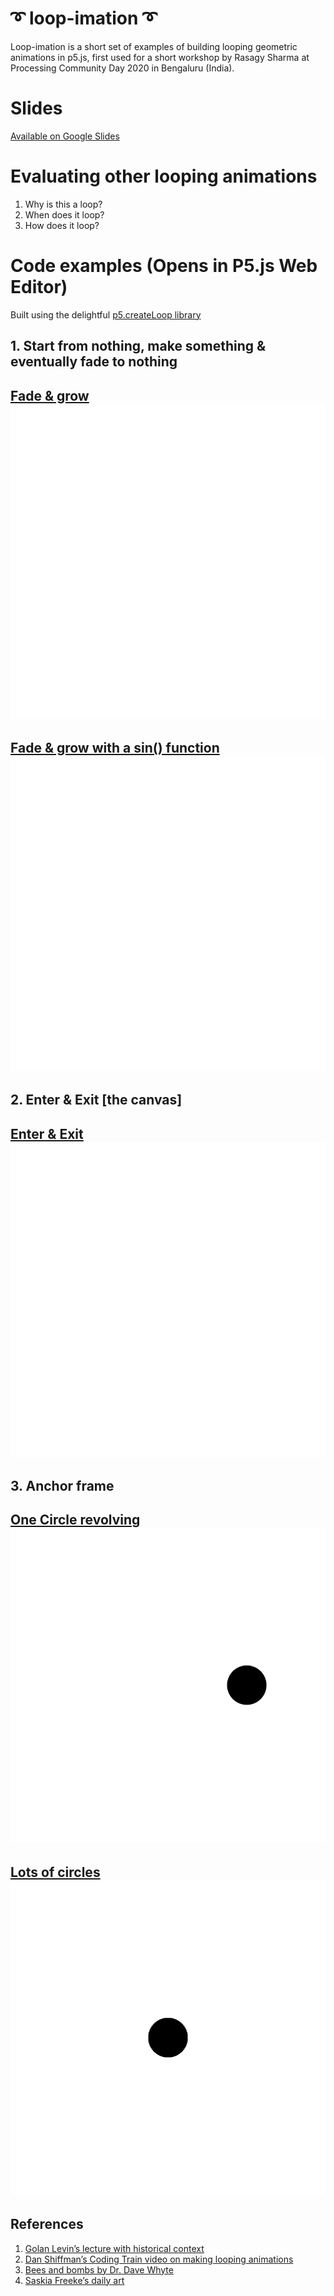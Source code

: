 # ➰ loop-imation ➰

Loop-imation is a short set of examples of building looping geometric animations in p5.js, first used for a short workshop by Rasagy Sharma at Processing Community Day 2020 in Bengaluru (India).

# Slides
[Available on Google Slides](https://drive.google.com/file/d/1ViZERKbJZK8m-mmkUfG5tLdIAl3Dx0QG/view?usp=sharing)

# Evaluating other looping animations
1. Why is this a loop?
2. When does it loop? 
3. How does it loop? 

# Code examples (Opens in P5.js Web Editor)
Built using the delightful [p5.createLoop library](https://www.npmjs.com/package/p5.createloop)

## 1. Start from nothing, make something & eventually fade to nothing
[Fade & grow
![Circle growing & fading out](https://github.com/rasagy/loopimation/raw/master/GIFs/grow-linear.gif)](https://editor.p5js.org/rasagy/sketches/GuP-GQRo)
--
[Fade & grow with a sin() function
![Circle growing & shrinking](https://github.com/rasagy/loopimation/raw/master/GIFs/grow-sin.gif)](https://editor.p5js.org/rasagy/sketches/kTup9G63)
--
## 2. Enter & Exit [the canvas]
[Enter & Exit
![Enter & Exit with sin()](https://github.com/rasagy/loopimation/raw/master/GIFs/enter-exit.gif)](https://editor.p5js.org/rasagy/sketches/w4oJFLRJ)
--
## 3. Anchor frame
[One Circle revolving
![Circle revolving](https://github.com/rasagy/loopimation/raw/master/GIFs/revolve.gif)](https://editor.p5js.org/rasagy/sketches/WNB4e4mB)
--
[Lots of circles
![8 circles revolving](https://github.com/rasagy/loopimation/raw/master/GIFs/revolve-set.gif)](https://editor.p5js.org/rasagy/sketches/-dTQTaf0)
--

## References
1. [Golan Levin’s lecture with historical context](https://github.com/golanlevin/lectures/blob/master/lecture_loops/README.md)
2. [Dan Shiffman’s Coding Train video on making looping animations](https://youtu.be/nBKwCCtWlUg)
3. [Bees and bombs by Dr. Dave Whyte](https://beesandbombs.tumblr.com/)
4. [Saskia Freeke’s daily art](https://sasj.tumblr.com/)
